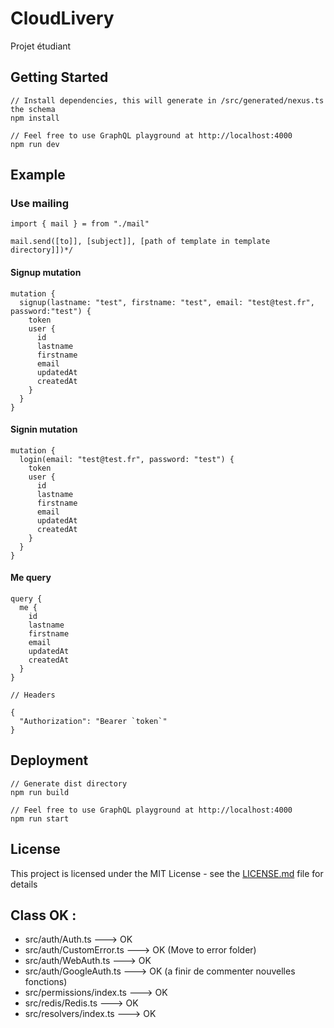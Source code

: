 # CloudLivery

Projet étudiant

## Getting Started

```
// Install dependencies, this will generate in /src/generated/nexus.ts the schema
npm install

// Feel free to use GraphQL playground at http://localhost:4000
npm run dev
```

## Example

### Use mailing

```
import { mail } = from "./mail"

mail.send([to]], [subject]], [path of template in template directory]])*/
```

#### Signup mutation

```
mutation {
  signup(lastname: "test", firstname: "test", email: "test@test.fr", password:"test") {
    token
    user {
      id
      lastname
      firstname
      email
      updatedAt
      createdAt
    }
  }
}
```

#### Signin mutation

```
mutation {
  login(email: "test@test.fr", password: "test") {
    token
    user {
      id
      lastname
      firstname
      email
      updatedAt
      createdAt
    }
  }
}
```

#### Me query

```
query {
  me {
    id
    lastname
    firstname
    email
    updatedAt
    createdAt  
  }
}

// Headers

{
  "Authorization": "Bearer `token`"
}
```

## Deployment

```
// Generate dist directory
npm run build

// Feel free to use GraphQL playground at http://localhost:4000
npm run start
```

## License

This project is licensed under the MIT License - see the [LICENSE.md](LICENSE.md) file for details

## Class OK : 
* src/auth/Auth.ts ---> OK
* src/auth/CustomError.ts ---> OK (Move to error folder)
* src/auth/WebAuth.ts ---> OK
* src/auth/GoogleAuth.ts ---> OK (a finir de commenter nouvelles fonctions)
* src/permissions/index.ts ---> OK
* src/redis/Redis.ts ---> OK
* src/resolvers/index.ts ---> OK